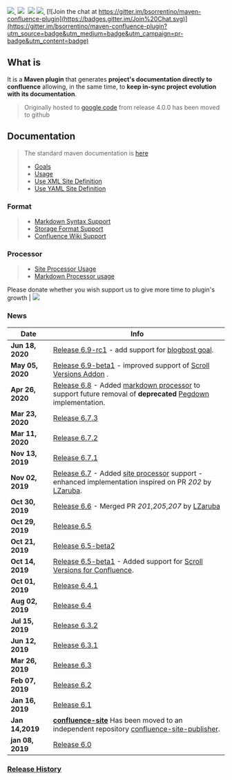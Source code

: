 <a href="http://search.maven.org/#search%7Cga%7C1%7Ca%3A%22confluence-reporting-maven-plugin%22"><img src="https://img.shields.io/maven-central/v/org.bsc.maven/confluence-reporting-maven-plugin.svg">
</a>&nbsp;<img src="https://img.shields.io/github/forks/bsorrentino/maven-confluence-plugin.svg">&nbsp;
<img src="https://img.shields.io/github/stars/bsorrentino/maven-confluence-plugin.svg">&nbsp;<a href="https://github.com/bsorrentino/maven-confluence-plugin/issues"><img src="https://img.shields.io/github/issues/bsorrentino/maven-confluence-plugin.svg">
</a>&nbsp;[![Join the chat at https://gitter.im/bsorrentino/maven-confluence-plugin](https://badges.gitter.im/Join%20Chat.svg)](https://gitter.im/bsorrentino/maven-confluence-plugin?utm_source=badge&utm_medium=badge&utm_campaign=pr-badge&utm_content=badge)

## What is
It is a **Maven plugin** that generates **project's documentation directly to confluence** allowing, in the same time, to **keep in-sync project evolution with its documentation**.
> Originally hosted to [google code](https://code.google.com/p/maven-confluence-plugin/) from release 4.0.0 has been moved to github

## Documentation
> The standard maven documentation is [here](http://bsorrentino.github.io/maven-confluence-plugin/)
> * [Goals](http://bsorrentino.github.io/maven-confluence-plugin/plugin-info.html)
> * [Usage](http://bsorrentino.github.io/maven-confluence-plugin/usage.html)
> * [Use XML Site Definition](http://bsorrentino.github.io/maven-confluence-plugin/site_xml_guide.html)
> * [Use YAML Site Definition](http://bsorrentino.github.io/maven-confluence-plugin/site_yaml_guide.html)
### Format 
> * [Markdown Syntax Support](http://bsorrentino.github.io/maven-confluence-plugin/markdown_guide.html)
> * [Storage Format Support](http://bsorrentino.github.io/maven-confluence-plugin/storageformat_guide.html)
> * [Confluence Wiki Support](http://bsorrentino.github.io/maven-confluence-plugin/Notation%20Guide%20-%20Confluence.html)
### Processor
> * [Site Processor Usage](http://bsorrentino.github.io/maven-confluence-plugin/site_processor_guide.html)
> * [Markdown Processor usage](http://bsorrentino.github.io/maven-confluence-plugin/markdown_processor_guide.html)


Please donate whether you wish support us to give more time to plugin's growth | [![](https://www.paypal.com/en_US/IT/i/btn/btn_donateCC_LG.gif)](https://www.paypal.com/cgi-bin/webscr?cmd=_s-xclick&hosted_button_id=H44UTN3G6DAX6)

### News
 Date  | Info   
--- | ---
 **Jun 18, 2020** | [Release 6.9-rc1](https://github.com/bsorrentino/maven-confluence-plugin/releases/tag/v6.9-rc1) - add support for [blogbost goal](http://bsorrentino.github.io/maven-confluence-plugin/blogpost-mojo.html).
 **May 05, 2020** | [Release 6.9-beta1](https://github.com/bsorrentino/maven-confluence-plugin/releases/tag/v6.9-beta1) - improved support of  [Scroll Versions Addon](https://marketplace.atlassian.com/apps/1210818/scroll-versions-for-confluence?hosting=server&tab=overview) .
 **Apr 26, 2020** | [Release 6.8](https://github.com/bsorrentino/maven-confluence-plugin/releases/tag/v6.8) - Added [markdown processor](http://bsorrentino.github.io/maven-confluence-plugin/markdown_processor_guide.html) to support future removal of **deprecated** [Pegdown](https://github.com/sirthias/pegdown) implementation.
 **Mar 23, 2020** | [Release 6.7.3](https://github.com/bsorrentino/maven-confluence-plugin/releases/tag/v6.7.3)
 **Mar 11, 2020** | [Release 6.7.2](https://github.com/bsorrentino/maven-confluence-plugin/releases/tag/v6.7.2)
 **Nov 13, 2019** | [Release 6.7.1](https://github.com/bsorrentino/maven-confluence-plugin/releases/tag/v6.7.1)
 **Nov 02, 2019** | [Release 6.7](https://github.com/bsorrentino/maven-confluence-plugin/releases/tag/v6.7) - Added [site processor](http://bsorrentino.github.io/maven-confluence-plugin/site_processor_guide.html) support - enhanced implementation inspired on PR *202* by [LZaruba](https://github.com/LZaruba).
 **Oct 30, 2019** | [Release 6.6](https://github.com/bsorrentino/maven-confluence-plugin/releases/tag/v6.6) - Merged PR *201*,*205*,*207* by [LZaruba](https://github.com/LZaruba)
 **Oct 29, 2019** | [Release 6.5](https://github.com/bsorrentino/maven-confluence-plugin/releases/tag/v6.5)
 **Oct 21, 2019** | [Release 6.5-beta2](https://github.com/bsorrentino/maven-confluence-plugin/releases/tag/v6.5-beta2)
 **Oct 14, 2019** | [Release 6.5-beta1](https://github.com/bsorrentino/maven-confluence-plugin/releases/tag/v6.5-beta1) - Added support for [Scroll Versions for Confluence](https://marketplace.atlassian.com/apps/1210818/scroll-versions-for-confluence?hosting=server&tab=overview).
 **Oct 01, 2019** | [Release 6.4.1](https://github.com/bsorrentino/maven-confluence-plugin/releases/tag/v6.4.1)
 **Aug 02, 2019** | [Release 6.4](https://github.com/bsorrentino/maven-confluence-plugin/releases/tag/v6.4)
 **Jul 15, 2019** | [Release 6.3.2](https://github.com/bsorrentino/maven-confluence-plugin/releases/tag/v6.3.2)
 **Jun 12, 2019** | [Release 6.3.1](https://github.com/bsorrentino/maven-confluence-plugin/releases/tag/v6.3.1)
 **Mar 26, 2019** | [Release 6.3](https://github.com/bsorrentino/maven-confluence-plugin/releases/tag/v6.3)
 **Feb 07, 2019** | [Release 6.2](https://github.com/bsorrentino/maven-confluence-plugin/releases/tag/v6.2)
 **Jan 16, 2019**  |[Release 6.1](https://github.com/bsorrentino/maven-confluence-plugin/releases/tag/v6.1)
 **Jan 14,2019**  | **[confluence-site](https://github.com/bsorrentino/maven-confluence-plugin/tree/cli)** Has been moved to an independent repository [confluence-site-publisher](https://github.com/bsorrentino/confluence-site-publisher).
 **jan 08, 2019** | [Release 6.0](https://github.com/bsorrentino/maven-confluence-plugin/releases/tag/v6.0)

### [Release History](HISTORY.md)
